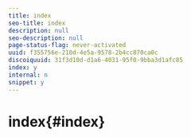 ```yaml
---
title: index
seo-title: index
description: null
seo-description: null
page-status-flag: never-activated
uuid: f355756e-210d-4e5a-9578-2b4cc870ca0c
discoiquuid: 31f3d10d-d1a6-4031-95f0-9bba3d1afc85
index: y
internal: n
snippet: y
---
```


# index{#index}

